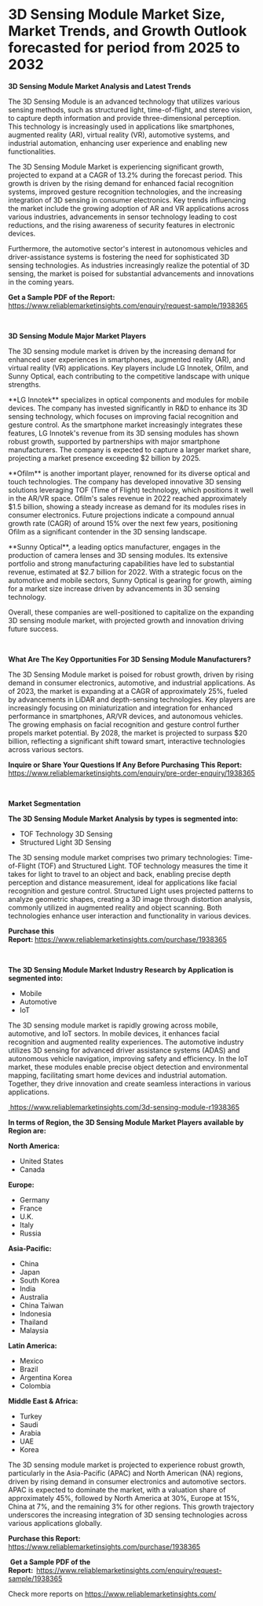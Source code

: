<p><h1>3D Sensing Module Market Size, Market Trends, and Growth Outlook forecasted for period from 2025 to 2032</h1></p><p><strong>3D Sensing Module Market Analysis and Latest Trends</strong></p>
<p><p>The 3D Sensing Module is an advanced technology that utilizes various sensing methods, such as structured light, time-of-flight, and stereo vision, to capture depth information and provide three-dimensional perception. This technology is increasingly used in applications like smartphones, augmented reality (AR), virtual reality (VR), automotive systems, and industrial automation, enhancing user experience and enabling new functionalities.</p><p>The 3D Sensing Module Market is experiencing significant growth, projected to expand at a CAGR of 13.2% during the forecast period. This growth is driven by the rising demand for enhanced facial recognition systems, improved gesture recognition technologies, and the increasing integration of 3D sensing in consumer electronics. Key trends influencing the market include the growing adoption of AR and VR applications across various industries, advancements in sensor technology leading to cost reductions, and the rising awareness of security features in electronic devices.</p><p>Furthermore, the automotive sector's interest in autonomous vehicles and driver-assistance systems is fostering the need for sophisticated 3D sensing technologies. As industries increasingly realize the potential of 3D sensing, the market is poised for substantial advancements and innovations in the coming years.</p></p>
<p><strong>Get a Sample PDF of the Report:&nbsp;</strong> <a href="https://www.reliablemarketinsights.com/enquiry/request-sample/1938365?utm_campaign=2133&utm_medium=2&utm_source=Github&utm_content=ia&utm_term=11022025&utm_id=3d-sensing-module">https://www.reliablemarketinsights.com/enquiry/request-sample/1938365</a></p>
<p>&nbsp;</p>
<p><strong>3D Sensing Module Major Market Players</strong></p>
<p><p>The 3D sensing module market is driven by the increasing demand for enhanced user experiences in smartphones, augmented reality (AR), and virtual reality (VR) applications. Key players include LG Innotek, Ofilm, and Sunny Optical, each contributing to the competitive landscape with unique strengths.</p><p>**LG Innotek** specializes in optical components and modules for mobile devices. The company has invested significantly in R&D to enhance its 3D sensing technology, which focuses on improving facial recognition and gesture control. As the smartphone market increasingly integrates these features, LG Innotek's revenue from its 3D sensing modules has shown robust growth, supported by partnerships with major smartphone manufacturers. The company is expected to capture a larger market share, projecting a market presence exceeding $2 billion by 2025.</p><p>**Ofilm** is another important player, renowned for its diverse optical and touch technologies. The company has developed innovative 3D sensing solutions leveraging TOF (Time of Flight) technology, which positions it well in the AR/VR space. Ofilm's sales revenue in 2022 reached approximately $1.5 billion, showing a steady increase as demand for its modules rises in consumer electronics. Future projections indicate a compound annual growth rate (CAGR) of around 15% over the next few years, positioning Ofilm as a significant contender in the 3D sensing landscape.</p><p>**Sunny Optical**, a leading optics manufacturer, engages in the production of camera lenses and 3D sensing modules. Its extensive portfolio and strong manufacturing capabilities have led to substantial revenue, estimated at $2.7 billion for 2022. With a strategic focus on the automotive and mobile sectors, Sunny Optical is gearing for growth, aiming for a market size increase driven by advancements in 3D sensing technology.</p><p>Overall, these companies are well-positioned to capitalize on the expanding 3D sensing module market, with projected growth and innovation driving future success.</p></p>
<p>&nbsp;</p>
<p><strong>What Are The Key Opportunities For 3D Sensing Module Manufacturers?</strong></p>
<p><p>The 3D Sensing Module market is poised for robust growth, driven by rising demand in consumer electronics, automotive, and industrial applications. As of 2023, the market is expanding at a CAGR of approximately 25%, fueled by advancements in LiDAR and depth-sensing technologies. Key players are increasingly focusing on miniaturization and integration for enhanced performance in smartphones, AR/VR devices, and autonomous vehicles. The growing emphasis on facial recognition and gesture control further propels market potential. By 2028, the market is projected to surpass $20 billion, reflecting a significant shift toward smart, interactive technologies across various sectors.</p></p>
<p><strong>Inquire or Share Your Questions If Any Before Purchasing This Report:</strong> <a href="https://www.reliablemarketinsights.com/enquiry/pre-order-enquiry/1938365?utm_campaign=2133&utm_medium=2&utm_source=Github&utm_content=ia&utm_term=11022025&utm_id=3d-sensing-module">https://www.reliablemarketinsights.com/enquiry/pre-order-enquiry/1938365</a></p>
<p>&nbsp;</p>
<p><strong>Market Segmentation</strong></p>
<p><strong>The 3D Sensing Module Market Analysis by types is segmented into:</strong></p>
<p><ul><li>TOF Technology 3D Sensing</li><li>Structured Light 3D Sensing</li></ul></p>
<p><p>The 3D sensing module market comprises two primary technologies: Time-of-Flight (TOF) and Structured Light. TOF technology measures the time it takes for light to travel to an object and back, enabling precise depth perception and distance measurement, ideal for applications like facial recognition and gesture control. Structured Light uses projected patterns to analyze geometric shapes, creating a 3D image through distortion analysis, commonly utilized in augmented reality and object scanning. Both technologies enhance user interaction and functionality in various devices.</p></p>
<p><strong>Purchase this Report:&nbsp;</strong><a href="https://www.reliablemarketinsights.com/purchase/1938365?utm_campaign=2133&utm_medium=2&utm_source=Github&utm_content=ia&utm_term=11022025&utm_id=3d-sensing-module">https://www.reliablemarketinsights.com/purchase/1938365</a></p>
<p>&nbsp;</p>
<p><strong>The 3D Sensing Module Market Industry Research by Application is segmented into:</strong></p>
<p><ul><li>Mobile</li><li>Automotive</li><li>IoT</li></ul></p>
<p><p>The 3D sensing module market is rapidly growing across mobile, automotive, and IoT sectors. In mobile devices, it enhances facial recognition and augmented reality experiences. The automotive industry utilizes 3D sensing for advanced driver assistance systems (ADAS) and autonomous vehicle navigation, improving safety and efficiency. In the IoT market, these modules enable precise object detection and environmental mapping, facilitating smart home devices and industrial automation. Together, they drive innovation and create seamless interactions in various applications.</p></p>
<p><a href="https://www.reliablemarketinsights.com/3d-sensing-module-r1938365?utm_campaign=2133&utm_medium=2&utm_source=Github&utm_content=ia&utm_term=11022025&utm_id=3d-sensing-module">&nbsp;https://www.reliablemarketinsights.com/3d-sensing-module-r1938365</a></p>
<p><strong>In terms of Region, the 3D Sensing Module Market Players available by Region are:</strong></p>
<p>
    <p> <strong> North America: </strong>
        <ul>
            <li>United States</li>
            <li>Canada</li>
        </ul>
        </p> 
    <p> <strong> Europe: </strong>
        <ul>
            <li>Germany</li>
            <li>France</li>
            <li>U.K.</li>
            <li>Italy</li>
            <li>Russia</li>
        </ul>
        </p> 
    <p> <strong> Asia-Pacific: </strong>
        <ul>
            <li>China</li>
            <li>Japan</li>
            <li>South Korea</li>
            <li>India</li>
            <li>Australia</li>
            <li>China Taiwan</li>
            <li>Indonesia</li>
            <li>Thailand</li>
            <li>Malaysia</li>
        </ul>
        </p> 
    <p> <strong> Latin America: </strong>
        <ul>
            <li>Mexico</li>
            <li>Brazil</li>
            <li>Argentina Korea</li>
            <li>Colombia</li>
        </ul>
        </p> 
    <p> <strong> Middle East & Africa: </strong>
        <ul>
            <li>Turkey</li>
            <li>Saudi</li>
            <li>Arabia</li>
            <li>UAE</li>
            <li>Korea</li>
        </ul>
    </p>
    </p>
<p><p>The 3D sensing module market is projected to experience robust growth, particularly in the Asia-Pacific (APAC) and North American (NA) regions, driven by rising demand in consumer electronics and automotive sectors. APAC is expected to dominate the market, with a valuation share of approximately 45%, followed by North America at 30%, Europe at 15%, China at 7%, and the remaining 3% for other regions. This growth trajectory underscores the increasing integration of 3D sensing technologies across various applications globally.</p></p>
<p><strong>Purchase this Report: </strong><a href="https://www.reliablemarketinsights.com/purchase/1938365?utm_campaign=2133&utm_medium=2&utm_source=Github&utm_content=ia&utm_term=11022025&utm_id=3d-sensing-module">https://www.reliablemarketinsights.com/purchase/1938365</a></p>
<p>&nbsp;<strong>Get a Sample PDF of the Report:&nbsp;&nbsp;</strong><a href="https://www.reliablemarketinsights.com/enquiry/request-sample/1938365?utm_campaign=2133&utm_medium=2&utm_source=Github&utm_content=ia&utm_term=11022025&utm_id=3d-sensing-module">https://www.reliablemarketinsights.com/enquiry/request-sample/1938365</a></p>
<p><strong></strong></p>
<p>Check more reports on <a href="https://www.reliablemarketinsights.com/?utm_campaign=2133&utm_medium=2&utm_source=Github&utm_content=ia&utm_term=11022025&utm_id=3d-sensing-module">https://www.reliablemarketinsights.com/</a></p>